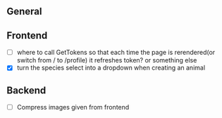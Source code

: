 ## General


## Frontend
- [ ] where to call GetTokens so that each time the page is rerendered(or switch from / to /profile) it refreshes token? or something else
- [x] turn the species select into a dropdown when creating an animal

## Backend

- [ ] Compress images given from frontend